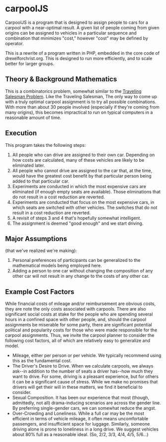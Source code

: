 carpoolJS
=========

CarpoolJS is a program that is designed to assign people to cars for a carpool with a near-optimal result.  A given list
of people coming from given origins can be assigned to vehicles in a particular sequence and combination that minimizes
"cost," however "cost" may be defined by operator.

This is a rewrite of a program written in PHP, embedded in the core code of drexelforchrist.org.  This is designed to
run more efficiently, and to scale better for larger groups.



Theory & Background Mathematics
-------------------------------
This is a combinatorics problem, somewhat similar to the
[Traveling Salesman Problem](https://en.wikipedia.org/wiki/Travelling_salesman_problem).  Like the Traveling Salesman,
The only way to come up with a truly optimal carpool assignment is to try all possible combinations.  With more than
about 30 people involved (especially if they're coming from many origins), this becomes impractical to run on typical
computers in a reasonable amount of time.



Execution
---------
This program takes the following steps:

1.  All people who can drive are assigned to their own car.  Depending on how costs are calculated, many of these
    vehicles are likely to be eliminated later.
2.  All people who cannot drive are assigned to the car that, at the time, would have the greatest cost benefit by that
    particular person being added to that particular car.
3.  Experiments are conducted in which the most expensive cars are eliminated (if enough empty seats are available).
    Those eliminations that do not result in a cost reduction are reverted.
4.  Experiments are conducted that focus on the most expensive cars, in which seats are switched with other vehicles.
    The switches that do not result in a cost reduction are reverted.
5.  A revisit of steps 3 and 4 that's hopefully somewhat intelligent.
6.  The assignment is deemed "good enough" and we start driving.



Major Assumptions
-----------------
(that we've realized we're making):

1.  Personal preferences of participants can be generalized to the mathematical models being employed here.
2.  Adding a person to one car without changing the composition of any other car will not result in any change to the
    costs of any other car.



Example Cost Factors
--------------------
While financial costs of mileage and/or reimbursement are obvious costs, they are note the only costs associated with
carpools.  There are also significant social costs at stake for the people who are spending several hours in a confined
space with other people, and, should the carpool assignments be miserable for some party, there are significant
potential political and popularity costs for those who were made responsible for the carpool assignments.  Thus, we
invite the carpool planner to consider the following cost factors, all of which are relatively easy to generalize and
model.

-   Mileage, either per person or per vehicle.  We typically recommend using this as the fundamental cost.
-   The Driver's Desire to Drive.  When we calculate carpools, we always ask--in addition to the number of seats a
    driver has--how much they want to drive.  For some, driving is a pleasant experience, but for others it can be a
    significant cause of stress.  While we make no promises that drivers will get their will in these matters, we find
    it beneficial to consider. 
-   Sexual Composition.  It has been our experience that most (though, admittedly, not all) drama-inducing scenarios are
    across the gender line.  By preferring single-gender cars, we can somewhat reduce the angst.
-   Over-Crowding and Loneliness.  While a full car may be the most efficient in terms of vehicle mileage, it often
    means uncomfortable passengers, and insufficient space for luggage.  Similarly, someone driving alone is prone to
    loneliness in a long drive.  We suggest vehicles about 80% full as a reasonable ideal. (So, 2/2, 3/3, 4/4, 4/5,
    5/6...)